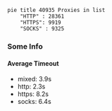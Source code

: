 
```mermaid
pie title 40935 Proxies in list
    "HTTP" : 28361
    "HTTPS": 9919
    "SOCKS" : 9325
```

### Some Info
#### Average Timeout

- mixed: 3.9s
- http: 2.3s
- https: 8.2s
- socks: 6.4s